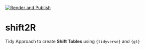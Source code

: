 [![Render and Publish](https://github.com/ahasoplakus/shifter/actions/workflows/publish.yml/badge.svg)](https://github.com/ahasoplakus/shifter/actions/workflows/publish.yml)

# shift2R
Tidy Approach to create <b>Shift Tables</b> using `{tidyverse}` and `{gt}`
